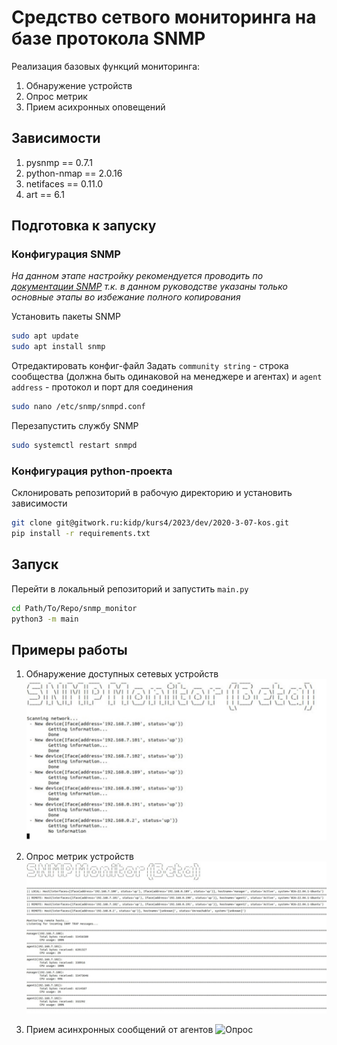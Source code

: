 # Средство сетвого мониторинга на базе протокола SNMP

Реализация базовых функций мониторинга:

1) Обнаружение устройств
1) Опрос метрик
1) Прием асихронных оповещений

## Зависимости

1) pysnmp == 0.7.1
1) python-nmap == 2.0.16  
1) netifaces == 0.11.0
1) art == 6.1

## Подготовка к запуску 
### Конфигурация SNMP

*На данном этапе настройку рекомендуется проводить по [документации SNMP](https://net-snmp.org/docs) т.к. в данном руководстве указаны только основные этапы во избежание полного копирования*

Установить пакеты SNMP
```bash
sudo apt update
sudo apt install snmp
```

Отредактировать конфиг-файл 
Задать ```community string``` - строка сообщества (должна быть одинаковой на менеджере и агентах) и ```agent address``` - протокол и порт для соединения
```bash
sudo nano /etc/snmp/snmpd.conf
```

Перезапустить службу SNMP
```bash
sudo systemctl restart snmpd
```

### Конфигурация python-проекта

Склонировать репозиторий в рабочую директорию и установить зависимости
```bash
git clone git@gitwork.ru:kidp/kurs4/2023/dev/2020-3-07-kos.git
pip install -r requirements.txt
```


## Запуск

Перейти в локальный репозиторий и запустить ```main.py```
```bash
cd Path/To/Repo/snmp_monitor
python3 -m main
```

## Примеры работы

1) Обнаружение доступных сетевых устройств
![Обнаружение](./data/img1.jpg)

1) Опрос метрик устройств
![Опрос](./data/img2.jpg)

1) Прием асинхронных сообщений от агентов
![Опрос](./data/img3.jpg)
